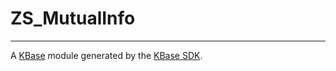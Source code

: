 
# ZS_MutualInfo
---

A [KBase](https://kbase.us) module generated by the [KBase SDK](https://github.com/kbase/kb_sdk).


